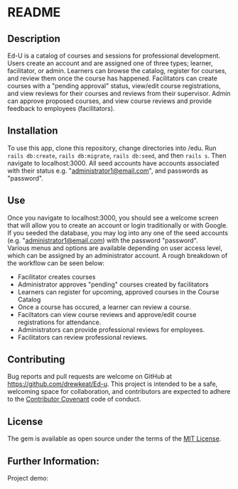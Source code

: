 # README

## Description
Ed-U is a catalog of courses and sessions for professional development.  Users create an account and are assigned one of three types; learner, facilitator, or admin.  Learners can browse the catalog, register for courses, and review them once the course has happened.  Facilitators can create courses with a "pending approval" status, view/edit course registrations, and view reviews for their courses and reviews from their supervisor.  Admin can approve proposed courses, and view course reviews and provide feedback to employees (facilitators).

## Installation
To use this app, clone this repository, change directories into /edu. Run `rails db:create`, `rails db:migrate`, `rails db:seed`, and then `rails s`. Then navigate to localhost:3000.  All seed accounts have accounts associated with their status e.g. "administrator1@email.com", and passwords as "password".
## Use
Once you navigate to localhost:3000, you should see a welcome screen that will allow you to create an account or login traditionally or with Google.  If you seeded the database, you may log into any one of the seed accounts (e.g. "administrator1@email.com) with the password "password".  
Various menus and options are available depending on user access level, which can be assigned by an administrator account.  A rough breakdown of the workflow can be seen below:
- Facilitator creates courses
- Administrator approves "pending" courses created by facilitators
- Learners can register for upcoming, approved courses in the Course Catalog
- Once a course has occured, a learner can review a course.
- Faciltators can view course reviews and approve/edit course registrations for attendance.
- Administrators can provide professional reviews for employees.
- Facilitators can review professional reviews.

## Contributing
Bug reports and pull requests are welcome on GitHub at https://github.com/drewkeat/Ed-u. This project is intended to be a safe, welcoming space for collaboration, and contributors are expected to adhere to the [Contributor Covenant](http://contributor-covenant.org) code of conduct.

## License

The gem is available as open source under the terms of the [MIT License](https://opensource.org/licenses/MIT).

## Further Information:

Project demo:
